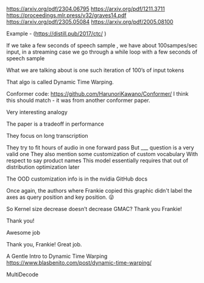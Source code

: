 https://arxiv.org/pdf/2304.06795
https://arxiv.org/pdf/1211.3711
https://proceedings.mlr.press/v32/graves14.pdf
https://arxiv.org/pdf/2305.05084
https://arxiv.org/pdf/2005.08100

Example - (https://distill.pub/2017/ctc/ )

If we take a few seconds of speech sample ,  we have about 100sampes/sec input, in a streaming case we go through a while loop with a few seconds of speech sample

What we are talking about is one such iteration of 100’s of input tokens

That algo is called Dynamic Time Warping.

Conformer code: https://github.com/HarunoriKawano/Conformer/ 
I think this should match - it was from another conformer paper.

Very interesting analogy

The paper is a tradeoff in performance

They focus on long transcription

They try to fit hours of audio in one forward pass
But ___ question is a very valid one
They also mention some customization of custom vocabulary
With respect to say product names
This model essentially requires that out of distribution optimization later

The OOD customization info  is in the nvidia GitHub docs

Once again, the authors where Frankie copied this graphic didn't label the axes as query position and key position. 😜

So Kernel size decrease doesn’t decrease GMAC?
Thank you Frankie!

Thank you!

Awesome job

Thank you, Frankie! Great job.

A Gentle Intro to Dynamic Time Warping
https://www.blasbenito.com/post/dynamic-time-warping/ 

MultiDecode